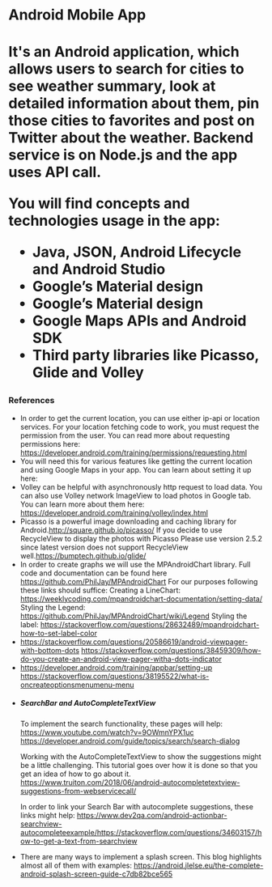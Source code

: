 <h1> Android Mobile App <h1>
 
 <p>It's an Android application, which allows users to search for cities to see weather summary, look at detailed information about them, pin those cities to favorites and post on Twitter about the weather.
Backend service is on Node.js and the app uses API call. 

<p>You will find concepts and technologies usage in the app:
  <ul>
    <li>Java, JSON, Android Lifecycle and Android Studio</li>
    <li> Google’s Material design</li>
    <li> Google’s Material design</li>
    <li> Google Maps APIs and Android SDK </li>
    <li> Third party libraries like Picasso, Glide and Volley </li>
  </ul>
</p>


<h3>References</h3>
<ul>
 <li>
 In order to get the current location, you can use either ip-api or location services.
For your location fetching code to work, you must request the permission from the user. You
can read more about requesting permissions here:
<a href="https://developer.android.com/training/permissions/requesting.html" target="_blank">https://developer.android.com/training/permissions/requesting.html</a></li>

 <li>You will need this for various features like getting the current location and using Google Maps
in your app. You can learn about setting it up here:
<a href="https://developers.google.com/android/guides/setup" target="_blank"></a>
</li>

 <li>
 Volley can be helpful with asynchronously http request to load data. You can also use Volley network ImageView to load photos in Google tab. You can learn more about them here: <a href="https://developer.android.com/training/volley/index.html" target="_blank">https://developer.android.com/training/volley/index.html</a>
</li>

 <li>
 Picasso is a powerful image downloading and caching library for Android.<a href="http://square.github.io/picasso/" target="_blank">http://square.github.io/picasso/</a> 
If you decide to use RecycleView to display the photos with Picasso Please use version 2.5.2
since latest version does not support RecycleView well.<a href="https://github.com/codepath/android_guides/wiki/Displaying-Images-with-the-Picasso-Library" target="_blank>https://github.com/codepath/android_guides/wiki/Displaying-Images-with-the-Picasso-Library</a>
</li>

<li>
 Glide is also powerful image downloading and caching library for Android. It is similar to
Picasso. You can also use Glide to load photos in Google tab.<a href="https://bumptech.github.io/glide/" target="_blank">https://bumptech.github.io/glide/</a>
</li>

<li>
In order to create graphs we will use the MPAndroidChart library. Full code and documentation can be
found here <a href="https://github.com/PhilJay/MPAndroidChart" target="_blank">https://github.com/PhilJay/MPAndroidChart</a> 
For our purposes following these links should suffice:
Creating a LineChart: <a href="https://weeklycoding.com/mpandroidchart-documentation/setting-data/" target="_blank">https://weeklycoding.com/mpandroidchart-documentation/setting-data/</a>  
Styling the Legend: <a href="https://github.com/PhilJay/MPAndroidChart/wiki/Legend" target="_blank">https://github.com/PhilJay/MPAndroidChart/wiki/Legend</a>  
Styling the label: <a href="https://stackoverflow.com/questions/28632489/mpandroidchart-how-to-set-label-color" target="_blank">https://stackoverflow.com/questions/28632489/mpandroidchart-how-to-set-label-color</a>  
</li>

<li>
<a href="https://stackoverflow.com/questions/20586619/android-viewpager-with-bottom-dots" target="_blank">https://stackoverflow.com/questions/20586619/android-viewpager-with-bottom-dots</a>
<a href="https://stackoverflow.com/questions/38459309/how-do-you-create-an-android-view-pager-witha-dots-indicator" target="_blank">
https://stackoverflow.com/questions/38459309/how-do-you-create-an-android-view-pager-witha-dots-indicator</a>
</li>

<li>
<a href="https://developer.android.com/training/appbar/setting-up" target="_blank">https://developer.android.com/training/appbar/setting-up</a>
<a href="https://stackoverflow.com/questions/38195522/what-is-oncreateoptionsmenumenu-menu" target="_blank">https://stackoverflow.com/questions/38195522/what-is-oncreateoptionsmenumenu-menu</a>
</li>

<li>
<h5>SearchBar and AutoCompleteTextView</h5>
To implement the search functionality, these pages will help:
<a href="https://www.youtube.com/watch?v=9OWmnYPX1uc" target="_blank">https://www.youtube.com/watch?v=9OWmnYPX1uc</a>
<a href="https://developer.android.com/guide/topics/search/search-dialog" target="_blank">https://developer.android.com/guide/topics/search/search-dialog</a>

Working with the AutoCompleteTextView to show the suggestions might be a little challenging.
This tutorial goes over how it is done so that you get an idea of how to go about it.
<a href="https://www.truiton.com/2018/06/android-autocompletetextview-suggestions-from-webservicecall/" target="_blank">https://www.truiton.com/2018/06/android-autocompletetextview-suggestions-from-webservicecall/</a>

In order to link your Search Bar with autocomplete suggestions, these links might help:
<a href="https://www.dev2qa.com/android-actionbar-searchview-autocompleteexample/https://stackoverflow.com/questions/34603157/how-to-get-a-text-from-searchview" target="_blank">https://www.dev2qa.com/android-actionbar-searchview-autocompleteexample/https://stackoverflow.com/questions/34603157/how-to-get-a-text-from-searchview</a>

</li>

<li>
There are many ways to implement a splash screen. This blog highlights almost all of them
with examples:
<a href="https://android.jlelse.eu/the-complete-android-splash-screen-guide-c7db82bce565" target="_blank">https://android.jlelse.eu/the-complete-android-splash-screen-guide-c7db82bce565</a>
</li>

</ul>
